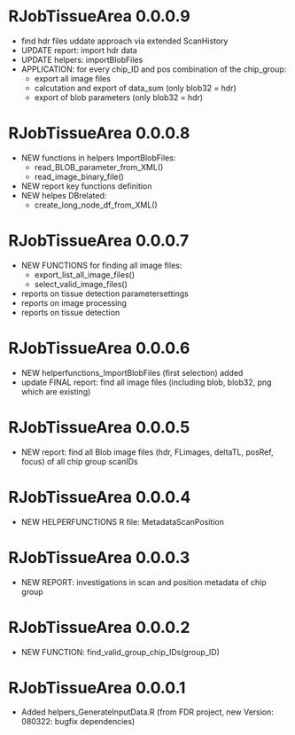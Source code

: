 # RJobTissueArea 0.0.0.9
* find hdr files uddate approach via extended ScanHistory
* UPDATE report: import hdr data
* UPDATE helpers: importBlobFiles
* APPLICATION: for every chip_ID and pos combination of the chip_group:
    - export all image files 
    - calcutation and export of data_sum (only blob32 = hdr)
    - export of blob parameters (only blob32 = hdr)

# RJobTissueArea 0.0.0.8

* NEW functions in helpers ImportBlobFiles:
    - read_BLOB_parameter_from_XML()
    - read_image_binary_file()
* NEW report key functions definition
* NEW helpes DBrelated:
    - create_long_node_df_from_XML()

# RJobTissueArea 0.0.0.7

* NEW FUNCTIONS for finding all image files:
    - export_list_all_image_files()
    - select_valid_image_files()
* reports on tissue detection parametersettings
* reports on image processing
* reports on tissue detection

# RJobTissueArea 0.0.0.6

* NEW helperfunctions_ImportBlobFiles (first selection) added
* update FINAL report: find all image files (including blob, blob32, png which are existing)

# RJobTissueArea 0.0.0.5

* NEW report: find all Blob image files (hdr, FLimages, deltaTL, posRef, focus) of all chip group scanIDs 

# RJobTissueArea 0.0.0.4

* NEW HELPERFUNCTIONS R file: MetadataScanPosition

# RJobTissueArea 0.0.0.3

* NEW REPORT: investigations in scan and position metadata of chip group

# RJobTissueArea 0.0.0.2

* NEW FUNCTION: find_valid_group_chip_IDs(group_ID)

# RJobTissueArea 0.0.0.1

* Added helpers_GenerateInputData.R (from FDR project, new Version: 080322: bugfix dependencies)




